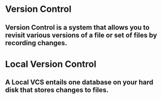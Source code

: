 # Version Control

## Version Control is a system that allows you to revisit various versions of a file or set of files by recording changes.

# Local Version Control

## A Local VCS entails one database on your hard disk that stores changes to files.